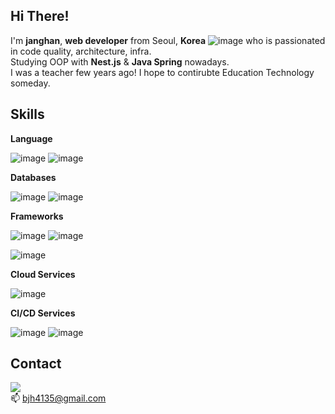 ## Hi There!

I'm **janghan**, **web developer** from Seoul, **Korea** ![image](https://raw.githubusercontent.com/stevenrskelton/flag-icon/master/png/16/country-4x3/kr.png) who is passionated in code quality, architecture, infra. \
Studying OOP with **Nest.js** & **Java Spring** nowadays. \
I was a teacher few years ago! I hope to contirubte Education Technology someday.


## Skills
**Language** 


![image](https://img.shields.io/badge/JavaScript-323330?style=for-the-badge&logo=javascript&logoColor=F7DF1E) 
![image](https://img.shields.io/badge/TypeScript-007ACC?style=for-the-badge&logo=typescript&logoColor=white)


**Databases** 


![image](https://img.shields.io/badge/MySQL-005C84?style=for-the-badge&logo=mysql&logoColor=white)
![image](https://img.shields.io/badge/MongoDB-4EA94B?style=for-the-badge&logo=mongodb&logoColor=white)


**Frameworks**


![image](https://img.shields.io/badge/nestjs-E0234E?style=for-the-badge&logo=nestjs&logoColor=white)
![image](https://img.shields.io/badge/next%20js-000000?style=for-the-badge&logo=nextdotjs&logoColor=white)

![image](https://img.shields.io/badge/Spring-6DB33F?style=for-the-badge&logo=spring&logoColor=white)

**Cloud Services**


![image](https://img.shields.io/badge/Amazon_AWS-FF9900?style=for-the-badge&logo=amazonaws&logoColor=white)


**CI/CD Services**


![image](https://img.shields.io/badge/Jenkins-D24939?style=for-the-badge&logo=Jenkins&logoColor=white)
![image](https://img.shields.io/badge/Github%20Actions-282a2e?style=for-the-badge&logo=githubactions&logoColor=367cfe)


## Contact

[<img src="https://img.shields.io/badge/LinkedIn-0077B5?style=for-the-badge&logo=linkedin&logoColor=white">](https://www.linkedin.com/in/%EC%9E%A5%ED%95%9C-%EB%B0%B0-655476233) <br />
📫 bjh4135@gmail.com

